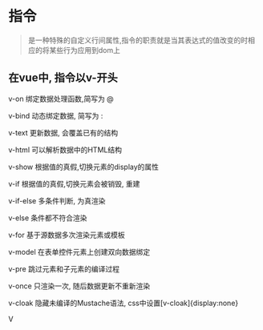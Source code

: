
# 指令 #
> 是一种特殊的自定义行间属性,指令的职责就是当其表达式的值改变的时相应的将某些行为应用到dom上
## 在vue中, 指令以v-开头 #
  <p>v-on          绑定数据处理函数,简写为  @</p>
  <p>v-bind        动态绑定数据, 简写为     :</p>
  <p>v-text        更新数据, 会覆盖已有的结构</p>
  <p>v-html        可以解析数据中的HTML结构</p>
  <p>v-show        根据值的真假,切换元素的display的属性</p>
  <p>v-if          根据值的真假,切换元素会被销毁, 重建</p>
  <p>v-if-else     多条件判断, 为真渲染</p>
  <p>v-else        条件都不符合渲染</p>
  <p>v-for         基于源数据多次渲染元素或模板</p>
  <p>v-model       在表单控件元素上创建双向数据绑定</p>
  <p>v-pre         跳过元素和子元素的编译过程</p>
  <p>v-once        只渲染一次, 随后数据更新不重新渲染</p>
  <p>v-cloak       隐藏未编译的Mustache语法,  css中设置[v-cloak]{display:none}</p>V


